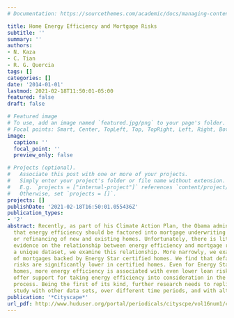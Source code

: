 ```yaml
---
# Documentation: https://sourcethemes.com/academic/docs/managing-content/

title: Home Energy Efficiency and Mortgage Risks
subtitle: ''
summary: ''
authors:
- N. Kaza
- C. Tian
- R. G. Quercia
tags: []
categories: []
date: '2014-01-01'
lastmod: 2021-02-18T11:50:01-05:00
featured: false
draft: false

# Featured image
# To use, add an image named `featured.jpg/png` to your page's folder.
# Focal points: Smart, Center, TopLeft, Top, TopRight, Left, Right, BottomLeft, Bottom, BottomRight.
image:
  caption: ''
  focal_point: ''
  preview_only: false

# Projects (optional).
#   Associate this post with one or more of your projects.
#   Simply enter your project's folder or file name without extension.
#   E.g. `projects = ["internal-project"]` references `content/project/deep-learning/index.md`.
#   Otherwise, set `projects = []`.
projects: []
publishDate: '2021-02-18T16:50:01.055436Z'
publication_types:
- '2'
abstract: Recently, as part of his Climate Action Plan, the Obama administration proposed
  that energy efficiency should be factored into mortgage underwriting upon the sale
  or refinancing of new and existing homes. Unfortunately, there is little empirical
  evidence on the relationship between energy efficiency and mortgage risks. Utilizing
  a unique dataset, we examine this relationship. More narrowly, we examine the performance
  of mortgages backed by Energy Star certified homes. We find that default and prepayment
  risks are significantly lower in certified homes. Even for Energy Star certified
  homes, more energy efficiency is associated with even lower loan risks.  These results
  offer support for taking energy efficiency into consideration in the mortgage underwriting
  process. Being the first of its kind, further research needs to replicate the present
  study with other data sets, over different time periods, and with alternative methodologies.
publication: '*Cityscape*'
url_pdf: http://www.huduser.org/portal/periodicals/cityscpe/vol16num1/ch16.pdf
---
```

